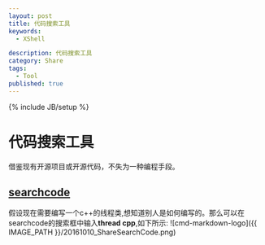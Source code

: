 ```yaml
---
layout: post
title: 代码搜索工具
keywords:
  - XShell

description: 代码搜索工具
category: Share
tags:
  - Tool
published: true
---
```

{% include JB/setup %}



<!--more-->
# 代码搜索工具
借鉴现有开源项目或开源代码，不失为一种编程手段。

## [searchcode](https://searchcode.com/)
假设现在需要编写一个c++的线程类,想知道别人是如何编写的。那么可以在searchcode的搜索框中输入**thread cpp**,如下所示:
![cmd-markdown-logo]({{ IMAGE_PATH }}/20161010_ShareSearchCode.png)



